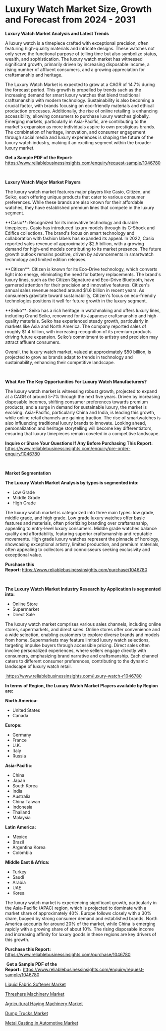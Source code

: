 <p><h1>Luxury Watch Market Size, Growth and Forecast from 2024 - 2031</h1></p><p><strong>Luxury Watch Market Analysis and Latest Trends</strong></p>
<p><p>A luxury watch is a timepiece crafted with exceptional precision, often featuring high-quality materials and intricate designs. These watches not only serve the functional purpose of telling time but also symbolize status, wealth, and sophistication. The luxury watch market has witnessed significant growth, primarily driven by increasing disposable income, a rising number of affluent consumers, and a growing appreciation for craftsmanship and heritage.</p><p>The Luxury Watch Market is expected to grow at a CAGR of 14.7% during the forecast period. This growth is propelled by trends such as the increasing demand for smart luxury watches that blend traditional craftsmanship with modern technology. Sustainability is also becoming a crucial factor, with brands focusing on eco-friendly materials and ethical production processes. Additionally, the rise of online retailing is enhancing accessibility, allowing consumers to purchase luxury watches globally. Emerging markets, particularly in Asia-Pacific, are contributing to the market's expansion as more individuals aspire to own prestigious brands. The combination of heritage, innovation, and consumer engagement through social media and luxury experiences is shaping the future of the luxury watch industry, making it an exciting segment within the broader luxury market.</p></p>
<p><strong>Get a Sample PDF of the Report:&nbsp;</strong> <a href="https://www.reliablebusinessinsights.com/enquiry/request-sample/1046780?utm_campaign=1091&utm_medium=2&utm_source=Github&utm_content=ia&utm_term=29102024&utm_id=luxury-watch">https://www.reliablebusinessinsights.com/enquiry/request-sample/1046780</a></p>
<p>&nbsp;</p>
<p><strong>Luxury Watch Major Market Players</strong></p>
<p><p>The luxury watch market features major players like Casio, Citizen, and Seiko, each offering unique products that cater to various consumer preferences. While these brands are also known for their affordable watches, they have established premium lines that compete in the luxury segment.</p><p>**Casio**: Recognized for its innovative technology and durable timepieces, Casio has introduced luxury models through its G-Shock and Edifice collections. The brand's focus on smart technology and collaboration with fashion labels has expanded its appeal. In 2022, Casio reported sales revenue of approximately $2.5 billion, with a growing demand for high-end models contributing to its market presence. The future growth outlook remains positive, driven by advancements in smartwatch technology and limited edition releases.</p><p>**Citizen**: Citizen is known for its Eco-Drive technology, which converts light into energy, eliminating the need for battery replacements. The brand's luxury lines, such as the Citizen Signature and Eco-Drive Bluetooth, have garnered attention for their precision and innovative features. Citizen's annual sales revenue reached around $1.6 billion in recent years. As consumers gravitate toward sustainability, Citizen's focus on eco-friendly technologies positions it well for future growth in the luxury segment.</p><p>**Seiko**: Seiko has a rich heritage in watchmaking and offers luxury lines, including Grand Seiko, renowned for its Japanese craftsmanship and high-quality materials. Seiko has experienced steady growth, particularly in markets like Asia and North America. The company reported sales of roughly $1.4 billion, with increasing recognition of its premium products driving future expansion. Seiko’s commitment to artistry and precision may attract affluent consumers.</p><p>Overall, the luxury watch market, valued at approximately $50 billion, is projected to grow as brands adapt to trends in technology and sustainability, enhancing their competitive landscape.</p></p>
<p>&nbsp;</p>
<p><strong>What Are The Key Opportunities For Luxury Watch Manufacturers?</strong></p>
<p><p>The luxury watch market is witnessing robust growth, projected to expand at a CAGR of around 5-7% through the next five years. Driven by increasing disposable incomes, shifting consumer preferences towards premium products, and a surge in demand for sustainable luxury, the market is evolving. Asia-Pacific, particularly China and India, is leading this growth, while online retail channels are gaining traction. The rise of smartwatches is also influencing traditional luxury brands to innovate. Looking ahead, personalization and heritage storytelling will become key differentiators, ensuring that luxury timepieces remain coveted in a competitive landscape.</p></p>
<p><strong>Inquire or Share Your Questions If Any Before Purchasing This Report:</strong> <a href="https://www.reliablebusinessinsights.com/enquiry/pre-order-enquiry/1046780?utm_campaign=1091&utm_medium=2&utm_source=Github&utm_content=ia&utm_term=29102024&utm_id=luxury-watch">https://www.reliablebusinessinsights.com/enquiry/pre-order-enquiry/1046780</a></p>
<p>&nbsp;</p>
<p><strong>Market Segmentation</strong></p>
<p><strong>The Luxury Watch Market Analysis by types is segmented into:</strong></p>
<p><ul><li>Low Grade</li><li>Middle Grade</li><li>High Grade</li></ul></p>
<p><p>The luxury watch market is categorized into three main types: low grade, middle grade, and high grade. Low grade luxury watches offer basic features and materials, often prioritizing branding over craftsmanship, appealing to entry-level luxury consumers. Middle grade watches balance quality and affordability, featuring superior craftsmanship and reputable movements. High grade luxury watches represent the pinnacle of horology, showcasing exceptional artistry, limited production, and premium materials, often appealing to collectors and connoisseurs seeking exclusivity and exceptional value.</p></p>
<p><strong>Purchase this Report:&nbsp;</strong><a href="https://www.reliablebusinessinsights.com/purchase/1046780?utm_campaign=1091&utm_medium=2&utm_source=Github&utm_content=ia&utm_term=29102024&utm_id=luxury-watch">https://www.reliablebusinessinsights.com/purchase/1046780</a></p>
<p>&nbsp;</p>
<p><strong>The Luxury Watch Market Industry Research by Application is segmented into:</strong></p>
<p><ul><li>Online Store</li><li>Supermarket</li><li>Direct Sale</li></ul></p>
<p><p>The luxury watch market comprises various sales channels, including online stores, supermarkets, and direct sales. Online stores offer convenience and a wide selection, enabling customers to explore diverse brands and models from home. Supermarkets may feature limited luxury watch selections, targeting impulse buyers through accessible pricing. Direct sales often involve personalized experiences, where sellers engage directly with consumers, emphasizing brand narrative and craftsmanship. Each channel caters to different consumer preferences, contributing to the dynamic landscape of luxury watch retail.</p></p>
<p><a href="https://www.reliablebusinessinsights.com/luxury-watch-r1046780?utm_campaign=1091&utm_medium=2&utm_source=Github&utm_content=ia&utm_term=29102024&utm_id=luxury-watch">&nbsp;https://www.reliablebusinessinsights.com/luxury-watch-r1046780</a></p>
<p><strong>In terms of Region, the Luxury Watch Market Players available by Region are:</strong></p>
<p>
    <p> <strong> North America: </strong>
        <ul>
            <li>United States</li>
            <li>Canada</li>
        </ul>
        </p> 
    <p> <strong> Europe: </strong>
        <ul>
            <li>Germany</li>
            <li>France</li>
            <li>U.K.</li>
            <li>Italy</li>
            <li>Russia</li>
        </ul>
        </p> 
    <p> <strong> Asia-Pacific: </strong>
        <ul>
            <li>China</li>
            <li>Japan</li>
            <li>South Korea</li>
            <li>India</li>
            <li>Australia</li>
            <li>China Taiwan</li>
            <li>Indonesia</li>
            <li>Thailand</li>
            <li>Malaysia</li>
        </ul>
        </p> 
    <p> <strong> Latin America: </strong>
        <ul>
            <li>Mexico</li>
            <li>Brazil</li>
            <li>Argentina Korea</li>
            <li>Colombia</li>
        </ul>
        </p> 
    <p> <strong> Middle East & Africa: </strong>
        <ul>
            <li>Turkey</li>
            <li>Saudi</li>
            <li>Arabia</li>
            <li>UAE</li>
            <li>Korea</li>
        </ul>
    </p>
    </p>
<p><p>The luxury watch market is experiencing significant growth, particularly in the Asia-Pacific (APAC) region, which is projected to dominate with a market share of approximately 40%. Europe follows closely with a 30% share, buoyed by strong consumer demand and established brands. North America accounts for around 20% of the market, while China is emerging rapidly with a growing share of about 10%. The rising disposable income and increasing affinity for luxury goods in these regions are key drivers of this growth.</p></p>
<p><strong>Purchase this Report: </strong><a href="https://www.reliablebusinessinsights.com/purchase/1046780?utm_campaign=1091&utm_medium=2&utm_source=Github&utm_content=ia&utm_term=29102024&utm_id=luxury-watch">https://www.reliablebusinessinsights.com/purchase/1046780</a></p>
<p>&nbsp;<strong>Get a Sample PDF of the Report:&nbsp;&nbsp;</strong><a href="https://www.reliablebusinessinsights.com/enquiry/request-sample/1046780?utm_campaign=1091&utm_medium=2&utm_source=Github&utm_content=ia&utm_term=29102024&utm_id=luxury-watch">https://www.reliablebusinessinsights.com/enquiry/request-sample/1046780</a></p>
<p><strong></strong></p>
<p><p><a href="https://www.linkedin.com/pulse/global-liquid-fabric-softener-market-share-growth-opportunities-wmn3c?utm_campaign=1091&utm_medium=2&utm_source=Github&utm_content=ia&utm_term=29102024&utm_id=luxury-watch">Liquid Fabric Softener Market</a></p><p><a href="https://issuu.com/reportprime-2/docs/threshers-machinery-market-size-203_1b46672729df02?utm_campaign=1091&utm_medium=2&utm_source=Github&utm_content=ia&utm_term=29102024&utm_id=luxury-watch">Threshers Machinery Market</a></p><p><a href="https://issuu.com/reportprime-2/docs/agricultural-haying-machinery-marke_946d147a3927cd?utm_campaign=1091&utm_medium=2&utm_source=Github&utm_content=ia&utm_term=29102024&utm_id=luxury-watch">Agricultural Haying Machinery Market</a></p><p><a href="https://github.com/keitelmoprotinu/Market-Research-Report-List-1/blob/main/dump-trucks-market.md?utm_campaign=1091&utm_medium=2&utm_source=Github&utm_content=ia&utm_term=29102024&utm_id=luxury-watch">Dump Trucks Market</a></p><p><a href="https://github.com/tewellnudorennk/Market-Research-Report-List-1/blob/main/metal-casting-in-automotive-market.md?utm_campaign=1091&utm_medium=2&utm_source=Github&utm_content=ia&utm_term=29102024&utm_id=luxury-watch">Metal Casting in Automotive Market</a></p></p>